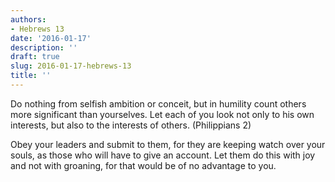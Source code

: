 ```yaml
---
authors:
- Hebrews 13
date: '2016-01-17'
description: ''
draft: true
slug: 2016-01-17-hebrews-13
title: ''
---
```

Do nothing from selfish ambition or conceit, but in humility count others more significant than yourselves. Let each of you look not only to his own interests, but also to the interests of others. (Philippians 2)

Obey your leaders and submit to them, for they are keeping watch over your souls, as those who will have to give an account. Let them do this with joy and not with groaning, for that would be of no advantage to you.



